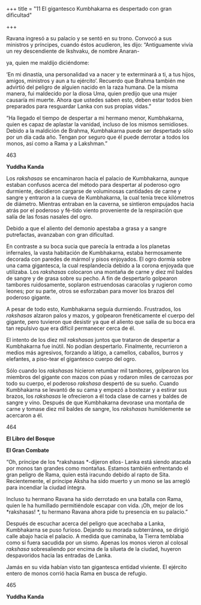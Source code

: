 +++
title = "11 El gigantesco Kumbhakarna es despertado con gran dificultad"

+++

Ravana ingresó a su palacio y se sentó en su trono. Convocó a sus ministros y príncipes, cuando éstos acudieron, les dijo: “Antiguamente vivía un rey descendiente de Ikshvaku, de nombre Anaran-

ya, quien me maldijo diciéndome:

‘En mi dinastía, una personalidad va a nacer y te exterminará a ti, a tus hijos, amigos, ministros y aun a tu ejército’. Recuerdo que Brahma también me advirtió del peligro de alguien nacido en la raza humana. De la misma manera, fui maldecido por la diosa Uma, quien predijo que una mujer causaría mi muerte. Ahora que ustedes saben esto, deben estar todos bien preparados para resguardar Lanka con sus propias vidas.”

“Ha llegado el tiempo de despertar a mi hermano menor, Kumbhakarna, quien es capaz de aplastar la vanidad, incluso de los mismos semidioses. Debido a la maldición de Brahma, Kumbhakarna puede ser despertado sólo por un día cada año. Tengan por seguro que él puede derrotar a todos los monos, así como a Rama y a Lakshman.”

463

**Yuddha Kanda**

Los *rakshasas* se encaminaron hacia el palacio de Kumbhakarna, aunque estaban confusos acerca del método para despertar al poderoso ogro durmiente, decidieron cargarse de voluminosas cantidades de carne y sangre y entraron a la cueva de Kumbhakarna, la cual tenía trece kilómetros de diámetro. Mientras entraban en la caverna, se sintieron empujados hacia atrás por el poderoso y fé-tido viento proveniente de la respiración que salía de las fosas nasales del ogro.

Debido a que el aliento del demonio apestaba a grasa y a sangre putrefactas, avanzaban con gran dificultad.

En contraste a su boca sucia que parecía la entrada a los planetas infernales, la vasta habitación de Kumbhakarna, estaba hermosamente decorada con paredes de mármol y pisos enjoyados. El ogro dormía sobre una cama gigantesca, la cual resplandecía debido a la corona enjoyada que utilizaba. Los *rakshasas* colocaron una montaña de carne y diez mil baldes de sangre y de grasa sobre su pecho. A fin de despertarlo golpearon tambores ruidosamente, soplaron estruendosas caracolas y rugieron como leones; por su parte, otros se esforzaban para mover los brazos del poderoso gigante.

A pesar de todo esto, Kumbhakarna seguía durmiendo. Frustrados, los *rakshasas* alzaron palos y mazos, y golpearon frenéticamente el cuerpo del gigante, pero tuvieron que desistir ya que el aliento que salía de su boca era tan repulsivo que era difícil permanecer cerca de él.

El intento de los diez mil *rakshasas* juntos que trataron de despertar a Kumbhakarna fue inútil. No podían despertarlo. Finalmente, recurrieron a medios más agresivos, forzando a látigo, a camellos, caballos, burros y elefantes, a piso-tear el gigantesco cuerpo del ogro.

Sólo cuando los *rakshasas* hicieron retumbar mil tambores, golpearon los miembros del gigante con mazos con púas y rodaron miles de carrozas por todo su cuerpo, el poderoso *rakshasa* despertó de su sueño. Cuando Kumbhakarna se levantó de su cama y empezó a bostezar y a estirar sus brazos, los *rakshasas* le ofrecieron a él toda clase de carnes y baldes de sangre y vino. Después de que Kumbhakarna devorase una montaña de carne y tomase diez mil baldes de sangre, los *rakshasas* humildemente se acercaron a él.

464

**El Libro del Bosque**

**El Gran Combate**

“Oh, príncipe de los *rakshasas *-dijeron ellos- Lanka está siendo atacada por monos tan grandes como montañas. Estamos también enfrentando el gran peligro de Rama, quien está iracundo debido al rapto de Sita. Recientemente, el príncipe Aksha ha sido muerto y un mono se las arregló para incendiar la ciudad íntegra.

Incluso tu hermano Ravana ha sido derrotado en una batalla con Rama, quien le ha humillado permitiéndole escapar con vida. ¡Oh, mejor de los *rakshasas\! *, tu hermano Ravana ahora pide tu presencia en su palacio.”

Después de escuchar acerca del peligro que acechaba a Lanka, Kumbhakarna se puso furioso. Dejando su morada subterránea, se dirigió calle abajo hacia el palacio. A medida que caminaba, la Tierra temblaba como si fuera sacudida por un sismo. Apenas los monos vieron al colosal *rakshasa* sobresaliendo por encima de la silueta de la ciudad, huyeron despavoridos hacia las entradas de Lanka.

Jamás en su vida habían visto tan gigantesca entidad viviente. El ejército entero de monos corrió hacia Rama en busca de refugio.

465

**Yuddha Kanda**
